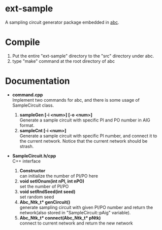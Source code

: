 # ext-sample
A sampling circuit generator package embedded in [abc](https://github.com/berkeley-abc/abc).

# Compile
1. Put the entire "ext-sample" directory to the "src" directory under abc.
2. type "make" command at the root directory of abc

# Documentation
- **command.cpp**  
  Implement two commands for abc, and there is some usage of SampleCircuit class.
  1. **sampleGen \[-i \<num>] \[-o \<num>]**  
    Generate a sample circuit with specific PI and PO number in AIG format.
  2. **sampleCnt \[-i \<num>]**  
    Generate a sample circuit with specific PI number, and connect it to the current network. Notice that the current network should be strash.

- **SampleCircuit.h/cpp**  
  C++ interface  
  1. **Constructor**  
    can initialize the number of PI/PO here
  2. **void setIOnum(int nPI, int nPO)**  
    set the number of PI/PO
  3. **void setRndSeed(int seed)**  
    set random seed
  4. **Abc_Ntk_t\* genCircuit()**  
    generate sampling circuit with given PI/PO number and return the network(also stored in "SampleCircuit::pAig" variable).
  5. **Abc_Ntk_t\* connect(Abc_Ntk_t\* pNtk)**  
    connect to current network and return the new network

